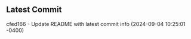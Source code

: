 
## Latest Commit
cfed166 - Update README with latest commit info (2024-09-04 10:25:01 -0400) <Yunxi-Zhou>
